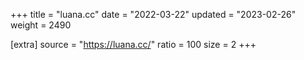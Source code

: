 +++
title = "luana.cc"
date = "2022-03-22"
updated = "2023-02-26"
weight = 2490

[extra]
source = "https://luana.cc/"
ratio = 100
size = 2
+++
